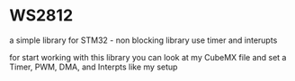# WS2812
a simple library for STM32 - non blocking library use timer and interupts

for start working with this library
you can look at my CubeMX file and set a Timer, PWM, DMA, and Interpts like my setup
